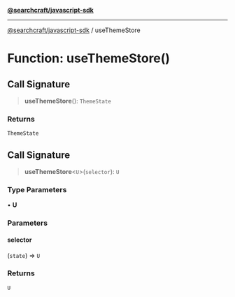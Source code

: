 [**@searchcraft/javascript-sdk**](https://docs.searchcraft.io/reference/sdk/js-vanilla/README.md)

***

[@searchcraft/javascript-sdk](https://docs.searchcraft.io/reference/sdk/js-vanilla/globals.md) / useThemeStore

# Function: useThemeStore()

## Call Signature

> **useThemeStore**(): `ThemeState`

### Returns

`ThemeState`

## Call Signature

> **useThemeStore**\<`U`\>(`selector`): `U`

### Type Parameters

• **U**

### Parameters

#### selector

(`state`) => `U`

### Returns

`U`
